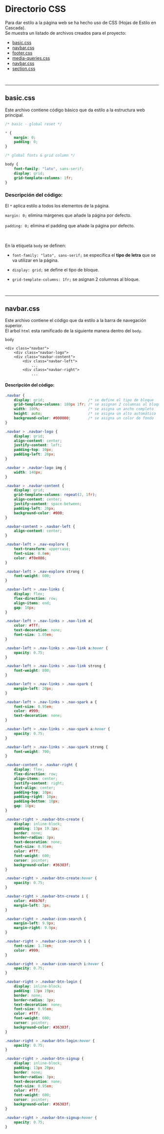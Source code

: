 # Directorio CSS

Para dar estilo a la página web se ha hecho uso de CSS (Hojas de Estilo en Cascada). <br>
Se muestra un listado de archivos creados para el proyecto:

* [basic.css](#basic)
* [navbar.css](#navbar)
* [footer.css](#footer)
* [media-queries.css](#media-queries)
* [navbar.css](#navbar)
* [section.css](#section)

<br>
<hr>

<h2 id="basic">basic.css</h2>

Este archivo contiene código básico que da estilo a la estructura web principal.

```css
/* basic - global reset */

* {
    margin: 0;
    padding: 0;
}

/* global fonts & grid column */

body {
    font-family: "lato", sans-serif;
    display: grid;
    grid-template-columns: 1fr;
}
```

### Descripción del código:

El <code>*</code> aplica estilo a todos los elementos de la página.

<code>margin: 0;</code> elimina márgenes que añade la página por defecto.
<br><br>
<code>padding: 0;</code> elimina el padding que añade la página por defecto.
<br><br><br>

<p>En la etiqueta <code>body</code> se definen:<p/>

* <p><code>font-family: "lato", sans-serif;</code> se especifica el <strong>tipo de letra</strong> que se va utilizar en la página.</p>

* <p><code>display: grid;</code> se define el tipo de bloque.</p>

* <p><code>grid-template-columns: 1fr;</code> se asignan 2 columnas al bloque.</p>

<br>
<hr>


<h2 id="navbar">navbar.css</h2>

Este archivo contiene el código que da estilo a la barra de navegación superior.<br>
El arbol <code>html</code> esta ramificado de la siguiente manera dentro del <code>body</code>.

<code>body</code>

    <div class="navbar">
        <div class="navbar-logo">
        <div class="navbar-content">
            <div class="navbar-left">
                ...
            <div class="navbar-right">
                ...

#### Descripción del código:

```css
.navbar {
    display: grid;                    /* se define el tipo de bloque     */
    grid-template-columns: 180px 1fr; /* se asignan 2 columnas al bloque */
    width: 100%;                      /* se asigna un ancho completo     */
    height: auto;                     /* se asigna un alto automático    */
    background-color: #000000;        /* se asigna un color de fondo     */
}

.navbar > .navbar-logo {
    display: grid;
    align-content: center;
    justify-content: left;
    padding-top: 10px;
    padding-left: 20px;
}

.navbar > .navbar-logo img {
    width: 140px;
}

.navbar > .navbar-content {
    display: grid;
    grid-template-columns: repeat(2, 1fr);
    align-content: center;
    justify-content: space-between;
    padding-left: 20px;
    background-color: #000;
}

.navbar-content > .navbar-left {
    align-content: center;
}

.navbar-left > .nav-explore {
    text-transform: uppercase;
    font-size: 0.8em;
    color: #f0e086;
}

.navbar-left > .nav-explore strong {
    font-weight: 600;
}

.navbar-left > .nav-links {
    display: flex;
    flex-direction: row;
    align-items: end;
    gap: 10px;
}

.navbar-left > .nav-links > .nav-link a{
    color: #fff;
    text-decoration: none;
    font-size: 1.05em;
}

.navbar-left > .nav-links > .nav-link a:hover {
    opacity: 0.75;
}

.navbar-left > .nav-links > .nav-link strong {
    font-weight: 800;
}

.navbar-left > .nav-links > .nav-spark {
    margin-left: 20px;
}

.navbar-left > .nav-links > .nav-spark a {
    font-size: 0.95em;
    color: #999;
    text-decoration: none;
}

.navbar-left > .nav-links > .nav-spark a:hover {
    opacity: 0.75;
}

.navbar-left > .nav-links > .nav-spark strong {
    font-weight: 700;
}

.navbar-content > .navbar-right {
    display: flex;
    flex-direction: row;
    align-items: center;
    justify-content: right;
    text-align: center;
    padding-top: 10px;
    padding-right: 10px;
    padding-bottom: 10px;
    gap: 10px;
}

.navbar-right > .navbar-btn-create {
    display: inline-block;
    padding: 13px 19.1px;
    border: none;
    border-radius: 3px;
    text-decoration: none;
    font-size: 0.95em;
    color: #fff;
    font-weight: 600;
    cursor: pointer;
    background-color: #36383f;
}

.navbar-right > .navbar-btn-create:hover {
    opacity: 0.75;
}

.navbar-right > .navbar-btn-create i {
    color: #46b76f;
    margin-left: 3px;
}

.navbar-right > .navbar-icon-search {
    margin-left: 9.9px;
    margin-right: 9.9px;
}

.navbar-right > .navbar-icon-search i {
    font-size: 1.74em;
    color: #999;
}

.navbar-right > .navbar-icon-search i:hover {
    opacity: 0.75;
}

.navbar-right > .navbar-btn-login {
    display: inline-block;
    padding: 13px 19px;
    border: none;
    border-radius: 3px;
    text-decoration: none;
    font-size: 0.95em;
    color: #fff;
    font-weight: 600;
    cursor: pointer;
    background-color: #36383f;
}

.navbar-right > .navbar-btn-login:hover {
    opacity: 0.75;
}

.navbar-right > .navbar-btn-signup {
    display: inline-block;
    padding: 13px 20px;
    border: none;
    border-radius: 3px;
    text-decoration: none;
    font-size: 0.95em;
    color: #fff;
    font-weight: 600;
    cursor: pointer;
    background-color: #36383f;
}

.navbar-right > .navbar-btn-signup:hover {
    opacity: 0.75;
}
```
